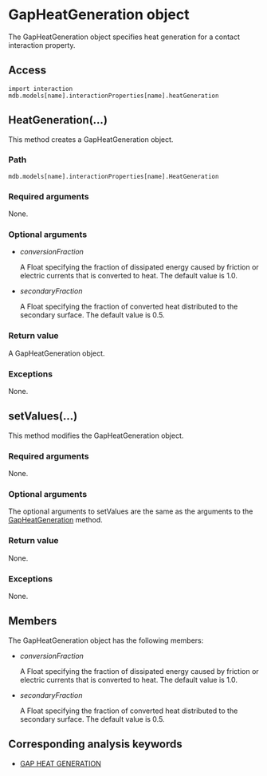 # GapHeatGeneration object

The GapHeatGeneration object specifies heat generation for a contact interaction property.

## Access

```
import interaction
mdb.models[name].interactionProperties[name].heatGeneration
```

## HeatGeneration(...)



This method creates a GapHeatGeneration object.



### Path

```
mdb.models[name].interactionProperties[name].HeatGeneration
```

### Required arguments

None.

### Optional arguments

- *conversionFraction*

  A Float specifying the fraction of dissipated energy caused by friction or electric currents that is converted to heat. The default value is 1.0.

- *secondaryFraction*

  A Float specifying the fraction of converted heat distributed to the secondary surface. The default value is 0.5.

### Return value

A GapHeatGeneration object.

### Exceptions

None.



## setValues(...)



This method modifies the GapHeatGeneration object.



### Required arguments

None.

### Optional arguments

The optional arguments to setValues are the same as the arguments to the [GapHeatGeneration](https://help.3ds.com/2022/english/DSSIMULIA_Established/SIMACAEKERRefMap/simaker-c-gapheatgenerationpyc.htm?ContextScope=all#simaker-gapheatgenerationheatgenerationpyc) method.

### Return value

None.

### Exceptions

None.



## Members

The GapHeatGeneration object has the following members:

- *conversionFraction*

  A Float specifying the fraction of dissipated energy caused by friction or electric currents that is converted to heat. The default value is 1.0.

- *secondaryFraction*

  A Float specifying the fraction of converted heat distributed to the secondary surface. The default value is 0.5.



## Corresponding analysis keywords

- [GAP HEAT GENERATION](https://help.3ds.com/2022/english/DSSIMULIA_Established/SIMACAEKEYRefMap/simakey-r-gapheatgeneration.htm?ContextScope=all#simakey-r-gapheatgeneration)